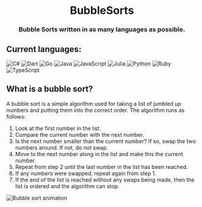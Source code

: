 <h1 align="center">
BubbleSorts
</h1>

<h3 align="center">
Bubble Sorts written in as many languages as possible.
</h2>

## Current languages:
![C#](https://img.shields.io/badge/c%23-%23239120.svg?style=for-the-badge&logo=c-sharp&logoColor=white)
![Dart](https://img.shields.io/badge/dart-%230175C2.svg?style=for-the-badge&logo=dart&logoColor=white)
![Go](https://img.shields.io/badge/go-%2300ADD8.svg?style=for-the-badge&logo=go&logoColor=white)
![Java](https://img.shields.io/badge/java-%23ED8B00.svg?style=for-the-badge&logo=java&logoColor=white)
![JavaScript](https://img.shields.io/badge/javascript-%23323330.svg?style=for-the-badge&logo=javascript&logoColor=%23F7DF1E)
![Julia](https://img.shields.io/badge/-Julia-9558B2?style=for-the-badge&logo=julia&logoColor=white)
![Python](https://img.shields.io/badge/python-3670A0?style=for-the-badge&logo=python&logoColor=ffdd54)
![Ruby](https://img.shields.io/badge/ruby-%23CC342D.svg?style=for-the-badge&logo=ruby&logoColor=white)
![TypeScript](https://img.shields.io/badge/typescript-%23007ACC.svg?style=for-the-badge&logo=typescript&logoColor=white)

## What is a bubble sort?
A bubble sort is a simple algorithm used for taking a list of jumbled up numbers and putting them into the correct order. The algorithm runs as follows:

1. Look at the first number in the list.
2. Compare the current number with the next number.
3. Is the next number smaller than the current number? If so, swap the two numbers around. If not, do not swap.
4. Move to the next number along in the list and make this the current number.
5. Repeat from step 2 until the last number in the list has been reached.
6. If any numbers were swapped, repeat again from step 1.
7. If the end of the list is reached without any swaps being made, then the list is ordered and the algorithm can stop.

![Bubble sort animation](https://upload.wikimedia.org/wikipedia/commons/5/54/Sorting_bubblesort_anim.gif)